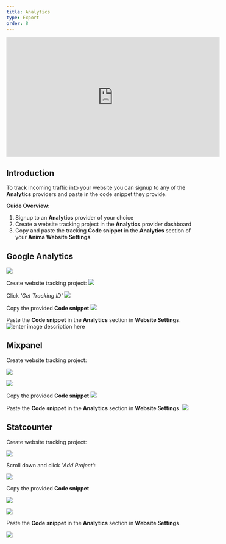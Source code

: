```yaml
---
title: Analytics
type: Export
order: 8
---
```


<iframe width="560" height="315" src="https://www.youtube.com/embed/74B8ZM84Zvk" frameborder="0" allowfullscreen></iframe>

## Introduction

To track incoming traffic into your website you can signup to any of the **Analytics** providers and paste in the code snippet they provide.

**Guide Overview:**

1. Signup to an **Analytics** provider of your choice
2. Create a website tracking project in the **Analytics** provider dashboard
3. Copy and paste the tracking **Code snippet** in the  **Analytics** section of your **Anima Website Settings**

## Google Analytics

![](/docs/images/launchpad/analytics/google/howto.gif)


Create website tracking project:
![](http://f.cl.ly/items/2k1E0h3H2T2A1r1R0l31/Create%20project.png)

Click *'Get Tracking ID'*
![](http://f.cl.ly/items/3n2s131R063X3x0M0s2n/Get%20tracking%20ID.png)

Copy the provided **Code snippet**
![](http://f.cl.ly/items/3h1E3n0w3Q3N3s3m0s0t/Copy%20Snippet.png)


Paste the **Code snippet** in the **Analytics** section in **Website Settings**.
![enter image description here](http://f.cl.ly/items/161a1C3h0T1i3B2p3F0t/Paste%20code%20snippet.png)

## Mixpanel

Create website tracking project:

![](https://docs.animaapp.com/images/launchpad/analytics/mixpanel/1.jpg)

![](https://docs.animaapp.com/images/launchpad/analytics/mixpanel/2.jpg)

Copy the provided **Code snippet**
![](https://docs.animaapp.com/images/launchpad/analytics/mixpanel/3.jpg)

Paste the **Code snippet** in the **Analytics** section in **Website Settings**.
![](http://f.cl.ly/items/161a1C3h0T1i3B2p3F0t/Paste%20code%20snippet.png)

## Statcounter

Create website tracking project:

![](https://docs.animaapp.com/images/launchpad/analytics/statcounter/1.png)

Scroll down and click '*Add Project*':

![](https://docs.animaapp.com/images/launchpad/analytics/statcounter/2.png)

Copy the provided **Code snippet**

![](https://docs.animaapp.com/images/launchpad/analytics/statcounter/3.png)

![](https://docs.animaapp.com/images/launchpad/analytics/statcounter/4.png)

Paste the **Code snippet** in the **Analytics** section in **Website Settings**.

![](http://f.cl.ly/items/161a1C3h0T1i3B2p3F0t/Paste%20code%20snippet.png)
